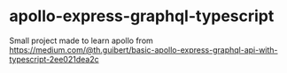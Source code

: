 # apollo-express-graphql-typescript
Small project made to learn apollo from https://medium.com/@th.guibert/basic-apollo-express-graphql-api-with-typescript-2ee021dea2c
